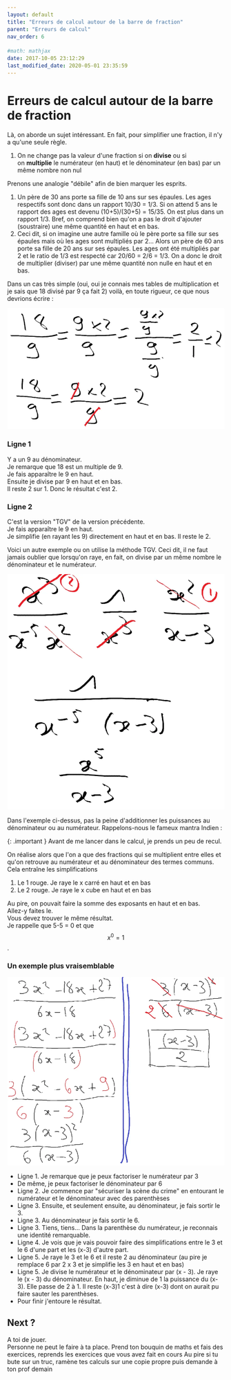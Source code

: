 ```yaml
---
layout: default
title: "Erreurs de calcul autour de la barre de fraction"
parent: "Erreurs de calcul"
nav_order: 6

#math: mathjax
date: 2017-10-05 23:12:29
last_modified_date: 2020-05-01 23:35:59
---
```



# Erreurs de calcul autour de la barre de fraction

Là, on aborde un sujet intéressant. En fait, pour simplifier une fraction, il n'y a qu'une seule règle.

1. On ne change pas la valeur d'une fraction si on **divise** ou si on **multiplie** le numérateur (en haut) et le dénominateur (en bas) par un même nombre non nul

Prenons une analogie "débile" afin de bien marquer les esprits.

1. Un père de 30 ans porte sa fille de 10 ans sur ses épaules. Les ages respectifs sont donc dans un rapport 10/30 = 1/3. Si on attend 5 ans le rapport des ages est devenu (10+5)/(30+5) = 15/35. On est plus dans un rapport 1/3. Bref, on comprend bien qu'on a pas le droit d'ajouter (soustraire) une même quantité en haut et en bas.
2. Ceci dit, si on imagine une autre famille où le père porte sa fille sur ses épaules mais où les ages sont multipliés par 2... Alors un père de 60 ans porte sa fille de 20 ans sur ses épaules. Les ages ont été multipliés par 2 et le ratio de 1/3 est respecté car 20/60 = 2/6 = 1/3. On a donc le droit de multiplier (diviser) par une même quantité non nulle en haut et en bas.

Dans un cas très simple (oui, oui je connais mes tables de multiplication et je sais que 18 divisé par 9 ça fait 2) voilà, en toute rigueur, ce que nous devrions écrire :

<div align="center">
<img src="./assets/Division0.webp" alt="" width="900" loading="lazy"/>
</div>


### Ligne 1
Y a un 9 au dénominateur.  
Je remarque que 18 est un multiple de 9.  
Je fais apparaître le 9 en haut.  
Ensuite je divise par 9 en haut et en bas.  
Il reste 2 sur 1. Donc le résultat c'est 2.

### Ligne 2
C'est la version "TGV" de la version précédente.  
Je fais apparaître le 9 en haut.  
Je simplifie (en rayant les 9) directement en haut et en bas. 
Il reste le 2.

Voici un autre exemple ou on utilise la méthode TGV. Ceci dit, il ne faut jamais oublier que lorsqu'on raye, en fait, on divise par un même nombre le dénominateur et le numérateur.

<div align="center">
<img src="./assets/puissance1.webp" alt="" loading="lazy"/>
</div>


Dans l'exemple ci-dessus, pas la peine d'additionner les puissances au dénominateur ou au numérateur. Rappelons-nous le fameux mantra Indien : 

{: .important }
Avant de me lancer dans le calcul, je prends un peu de recul. 

On réalise alors que l'on a que des fractions qui se multiplient entre elles et qu'on retrouve au numérateur et au dénominateur des termes communs.  
Cela entraîne les simplifications 
1. Le 1 rouge. Je raye le x carré en haut et en bas
2. Le 2 rouge. Je raye le x cube en haut et en bas

Au pire, on pouvait faire la somme des exposants en haut et en bas.    
Allez-y faites le.   
Vous devez trouver le même résultat.  
Je rappelle que 5-5 = 0 et que $$ x^0=1$$.

### Un exemple plus vraisemblable

<div align="center">
<img src="./assets/fraction.webp" alt="" width="900" loading="lazy"/>
</div>


* Ligne 1. Je remarque que je peux factoriser le numérateur par 3
* De même, je peux factoriser le dénominateur par 6
* Ligne 2. Je commence par "sécuriser la scène du crime" en entourant le numérateur et le dénominateur avec des parenthèses
* Ligne 3. Ensuite, et seulement ensuite, au dénominateur, je fais sortir le 3.
* Ligne 3. Au dénominateur je fais sortir le 6.
* Ligne 3. Tiens, tiens... Dans la parenthèse du numérateur, je reconnais une identité remarquable.
* Ligne 4. Je vois que je vais pouvoir faire des simplifications entre le 3 et le 6 d'une part et les (x-3) d'autre part.
* Ligne 5. Je raye le 3 et le 6 et il reste 2 au dénominateur (au pire je remplace 6 par 2 x 3 et je simplifie les 3 en haut et en bas)
* Ligne 5. Je divise le numérateur et le dénominateur par (x - 3). Je raye le (x - 3) du dénominateur. En haut, je diminue de 1 la puissance du (x-3). Elle passe de 2 à 1. Il reste (x-3)1 c'est à dire (x-3) dont on aurait pu faire sauter les parenthèses.
* Pour finir j'entoure le résultat.



## Next ?
A toi de jouer.  
Personne ne peut le faire à ta place. 
Prend ton bouquin de maths et fais des exercices, reprends les exercices que vous avez fait en cours
Au pire si tu bute sur un truc, ramène tes calculs sur une copie propre puis demande à ton prof demain
